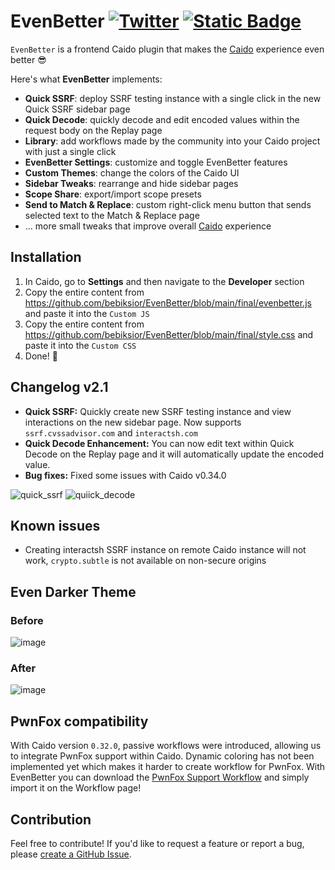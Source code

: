 # EvenBetter [![Twitter](https://img.shields.io/twitter/url/https/twitter.com/cloudposse.svg?style=social&label=Follow%20me)](https://twitter.com/bebiksior) [![Static Badge](https://img.shields.io/badge/TODO%20List-00000?style=flat&color=%233251ed)](https://github.com/users/bebiksior/projects/2)

`EvenBetter` is a frontend Caido plugin that makes the [Caido](https://github.com/caido) experience even better 😎

Here's what **EvenBetter** implements:
- **Quick SSRF**: deploy SSRF testing instance with a single click in the new Quick SSRF sidebar page
- **Quick Decode**: quickly decode and edit encoded values within the request body on the Replay page
- **Library**: add workflows made by the community into your Caido project with just a single click
- **EvenBetter Settings**: customize and toggle EvenBetter features
- **Custom Themes**: change the colors of the Caido UI
- **Sidebar Tweaks**: rearrange and hide sidebar pages
- **Scope Share**: export/import scope presets
- **Send to Match & Replace**: custom right-click menu button that sends selected text to the Match & Replace page
- ... more small tweaks that improve overall [Caido](https://github.com/caido) experience


## Installation
1. In Caido, go to **Settings** and then navigate to the **Developer** section
2. Copy the entire content from https://github.com/bebiksior/EvenBetter/blob/main/final/evenbetter.js and paste it into the `Custom JS`
3. Copy the entire content from https://github.com/bebiksior/EvenBetter/blob/main/final/style.css and paste it into the `Custom CSS`
4. Done! 🎉


## Changelog v2.1
- **Quick SSRF:** Quickly create new SSRF testing instance and view interactions on the new sidebar page. Now supports `ssrf.cvssadvisor.com` and `interactsh.com`
- **Quick Decode Enhancement:** You can now edit text within Quick Decode on the Replay page and it will automatically update the encoded value.
- **Bug fixes:** Fixed some issues with Caido v0.34.0
  
![quick_ssrf](https://github.com/bebiksior/EvenBetter/assets/71410238/4900ac42-2d48-4914-8b54-482fff15ad97)
![quiick_decode](https://github.com/bebiksior/EvenBetter/assets/71410238/5e2a1e59-7de6-4982-99e4-21745404a619)


## Known issues
- Creating interactsh SSRF instance on remote Caido instance will not work, `crypto.subtle` is not available on non-secure origins


## Even Darker Theme

### Before
![image](https://github.com/bebiksior/EvenBetter/assets/71410238/efd7a8b7-797b-4093-b794-acb162a72a64)

### After
![image](https://github.com/bebiksior/EvenBetter/assets/71410238/405d095e-338b-4796-b722-555d8eb73e92)


## PwnFox compatibility
With Caido version `0.32.0`, passive workflows were introduced, allowing us to integrate PwnFox support within Caido. Dynamic coloring has not been implemented yet which makes it harder to create workflow for PwnFox. With EvenBetter you can download the [PwnFox Support Workflow](https://github.com/bebiksior/EvenBetter/workflow/workflow-PwnFox_Support.json) and simply import it on the Workflow page!

## Contribution
Feel free to contribute! If you'd like to request a feature or report a bug, please [create a GitHub Issue](https://github.com/bebiksior/EvenBetter/issues/new).
